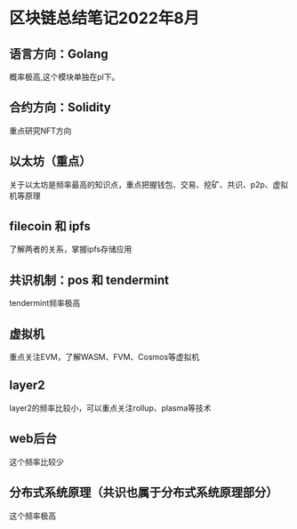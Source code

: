 # 区块链总结笔记2022年8月

## 语言方向：Golang

概率极高,这个模块单独在pl下。

## 合约方向：Solidity

重点研究NFT方向

## 以太坊（重点）

关于以太坊是频率最高的知识点，重点把握钱包、交易、挖矿、共识、p2p、虚拟机等原理

## filecoin 和 ipfs

了解两者的关系，掌握ipfs存储应用

## 共识机制：pos 和 tendermint

tendermint频率极高

## 虚拟机

重点关注EVM，了解WASM、FVM、Cosmos等虚拟机

## layer2

layer2的频率比较小，可以重点关注rollup、plasma等技术

## web后台

这个频率比较少

## 分布式系统原理（共识也属于分布式系统原理部分）

这个频率极高